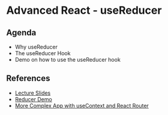# Advanced React - useReducer

## Agenda

- Why useReducer
- The useReducer Hook
- Demo on how to use the useReducer hook


## References

- [Lecture Slides](./Advanced%20React%20-%20UseReducer.pdf)
- [Reducer Demo]()
- [More Complex App with useContext and React Router](https://github.com/DominicTremblay/superheroes)
